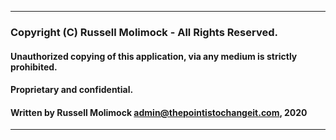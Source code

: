 -------------------------------------------------------------------------------
### Copyright (C) Russell Molimock - All Rights Reserved.
#### Unauthorized copying of this application, via any medium is strictly prohibited.
#### Proprietary and confidential.
#### Written by Russell Molimock <admin@thepointistochangeit.com>, 2020
-------------------------------------------------------------------------------

